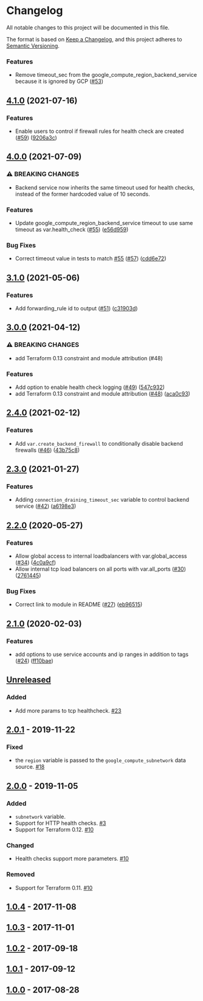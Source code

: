 # Changelog
All notable changes to this project will be documented in this file.

The format is based on [Keep a Changelog](https://keepachangelog.com/en/1.0.0/),
and this project adheres to [Semantic Versioning](https://semver.org/spec/v2.0.0.html).

### Features

* Remove timeout_sec from the google_compute_region_backend_service because it is ignored by GCP ([#53](https://github.com/terraform-google-modules/terraform-google-lb-internal/issues/53))

## [4.1.0](https://www.github.com/terraform-google-modules/terraform-google-lb-internal/compare/v4.0.0...v4.1.0) (2021-07-16)


### Features

* Enable users to control if firewall rules for health check are created ([#59](https://www.github.com/terraform-google-modules/terraform-google-lb-internal/issues/59)) ([9206a3c](https://www.github.com/terraform-google-modules/terraform-google-lb-internal/commit/9206a3cf7875050de5f1e4cb59ce67631dcd42aa))

## [4.0.0](https://www.github.com/terraform-google-modules/terraform-google-lb-internal/compare/v3.1.0...v4.0.0) (2021-07-09)


### ⚠ BREAKING CHANGES

* Backend service now inherits the same timeout used for health checks, instead of the former hardcoded value of 10 seconds.

### Features

* Update google_compute_region_backend_service timeout to use same timeout as var.health_check ([#55](https://www.github.com/terraform-google-modules/terraform-google-lb-internal/issues/55)) ([e56d959](https://www.github.com/terraform-google-modules/terraform-google-lb-internal/commit/e56d9595a546a7a42ae5a83fc0d9f2c3cdae274b))


### Bug Fixes

* Correct timeout value in tests to match [#55](https://www.github.com/terraform-google-modules/terraform-google-lb-internal/issues/55) ([#57](https://www.github.com/terraform-google-modules/terraform-google-lb-internal/issues/57)) ([cdd6e72](https://www.github.com/terraform-google-modules/terraform-google-lb-internal/commit/cdd6e72ef650a8c096256d64d6410fa19df3f90a))

## [3.1.0](https://www.github.com/terraform-google-modules/terraform-google-lb-internal/compare/v3.0.0...v3.1.0) (2021-05-06)


### Features

* Add forwarding_rule id to output ([#51](https://www.github.com/terraform-google-modules/terraform-google-lb-internal/issues/51)) ([c31903d](https://www.github.com/terraform-google-modules/terraform-google-lb-internal/commit/c31903d281c4c62a6f37f73bb36a3d4a065eeb44))

## [3.0.0](https://www.github.com/terraform-google-modules/terraform-google-lb-internal/compare/v2.4.0...v3.0.0) (2021-04-12)


### ⚠ BREAKING CHANGES

* add Terraform 0.13 constraint and module attribution (#48)

### Features

* Add option to enable health check logging ([#49](https://www.github.com/terraform-google-modules/terraform-google-lb-internal/issues/49)) ([547c932](https://www.github.com/terraform-google-modules/terraform-google-lb-internal/commit/547c9320bdf1d9efe5157dd73a09810e4fa272b4))
* add Terraform 0.13 constraint and module attribution ([#48](https://www.github.com/terraform-google-modules/terraform-google-lb-internal/issues/48)) ([aca0c93](https://www.github.com/terraform-google-modules/terraform-google-lb-internal/commit/aca0c939f4c9eedf555e8cace8d4fd13e4ec871f))

## [2.4.0](https://www.github.com/terraform-google-modules/terraform-google-lb-internal/compare/v2.3.0...v2.4.0) (2021-02-12)


### Features

* Add `var.create_backend_firewall` to conditionally disable backend firewalls ([#46](https://www.github.com/terraform-google-modules/terraform-google-lb-internal/issues/46)) ([43b75c8](https://www.github.com/terraform-google-modules/terraform-google-lb-internal/commit/43b75c83c0f788a86ed3bcc1f2680b3f23d6635f))

## [2.3.0](https://www.github.com/terraform-google-modules/terraform-google-lb-internal/compare/v2.2.0...v2.3.0) (2021-01-27)


### Features

* Adding `connection_draining_timeout_sec` variable to control backend service ([#42](https://www.github.com/terraform-google-modules/terraform-google-lb-internal/issues/42)) ([a6198e3](https://www.github.com/terraform-google-modules/terraform-google-lb-internal/commit/a6198e31e7155530f762d4078394a8e9d8b76b28))

## [2.2.0](https://www.github.com/terraform-google-modules/terraform-google-lb-internal/compare/v2.1.0...v2.2.0) (2020-05-27)


### Features

* Allow global access to internal loadbalancers with var.global_access ([#34](https://www.github.com/terraform-google-modules/terraform-google-lb-internal/issues/34)) ([4c0a9cf](https://www.github.com/terraform-google-modules/terraform-google-lb-internal/commit/4c0a9cf7b4677133ac9158cc4192ddf0a0e6d052))
* Allow internal tcp load balancers on all ports with var.all_ports ([#30](https://www.github.com/terraform-google-modules/terraform-google-lb-internal/issues/30)) ([2761445](https://www.github.com/terraform-google-modules/terraform-google-lb-internal/commit/276144531017152ddcba1ca02073bfa1844d39bb))


### Bug Fixes

* Correct link to module in README ([#27](https://www.github.com/terraform-google-modules/terraform-google-lb-internal/issues/27)) ([eb96515](https://www.github.com/terraform-google-modules/terraform-google-lb-internal/commit/eb96515fdd9f8a6adae5bd44c15adb9e1f0e06fd))

## [2.1.0](https://www.github.com/terraform-google-modules/terraform-google-lb-internal/compare/v2.0.1...v2.1.0) (2020-02-03)


### Features

* add options to use service accounts and ip ranges in addition to tags ([#24](https://www.github.com/terraform-google-modules/terraform-google-lb-internal/issues/24)) ([ff10bae](https://www.github.com/terraform-google-modules/terraform-google-lb-internal/commit/ff10baefbbf6e7e5ee18e534df17d567b65a020f))

## [Unreleased]

### Added

- Add more params to tcp healthcheck. [#23](https://github.com/terraform-google-modules/terraform-google-lb-internal/pull/23)

## [2.0.1] - 2019-11-22

### Fixed

- the `region` variable is passed to the `google_compute_subnetwork` data source. [#18]

## [2.0.0] - 2019-11-05

### Added

- `subnetwork` variable.
- Support for HTTP health checks. [#3]
- Support for Terraform 0.12. [#10]

### Changed

- Health checks support more parameters. [#10]

### Removed

- Support for Terraform 0.11. [#10]

## [1.0.4] - 2017-11-08

## [1.0.3] - 2017-11-01

## [1.0.2] - 2017-09-18

## [1.0.1] - 2017-09-12

## [1.0.0] - 2017-08-28

[Unreleased]: https://github.com/terraform-google-modules/terraform-google-lb-internal/compare/v2.0.1...HEAD
[2.0.1]: https://github.com/terraform-google-modules/terraform-google-lb-internal/compare/v2.0.0...v2.0.1
[2.0.0]: https://github.com/terraform-google-modules/terraform-google-lb-internal/compare/1.0.4...v2.0.0
[1.0.4]: https://github.com/terraform-google-modules/terraform-google-lb-internal/compare/1.0.3...1.0.4
[1.0.3]: https://github.com/terraform-google-modules/terraform-google-lb-internal/compare/1.0.2...1.0.3
[1.0.2]: https://github.com/terraform-google-modules/terraform-google-lb-internal/compare/1.0.1...1.0.2
[1.0.1]: https://github.com/terraform-google-modules/terraform-google-lb-internal/compare/1.0.0...1.0.1
[1.0.0]: https://github.com/terraform-google-modules/terraform-google-lb-internal/releases/tag/1.0.0

[#18]: https://github.com/terraform-google-modules/terraform-google-lb-internal/issues/18
[#10]: https://github.com/terraform-google-modules/terraform-google-lb-internal/issues/10
[#3]: https://github.com/terraform-google-modules/terraform-google-lb-internal/issues/3
